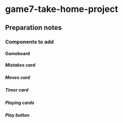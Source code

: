 # game7-take-home-project

## Preparation notes
### Components to add
#### Gameboard
##### Mistakes card
##### Moves card
##### Timer card
##### Playing cards
##### Play button
